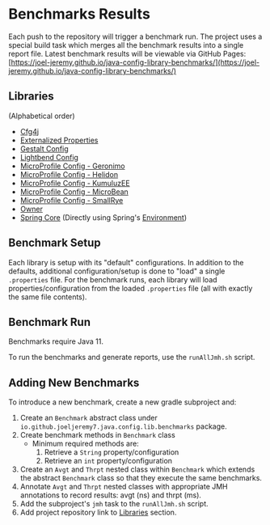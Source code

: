 # Benchmarks Results

Each push to the repository will trigger a benchmark run. The project uses a special build task which merges all the benchmark results into a single report file. Latest benchmark results will be viewable via GitHub Pages: [https://joel-jeremy.github.io/java-config-library-benchmarks/](https://joel-jeremy.github.io/java-config-library-benchmarks/)

## Libraries

(Alphabetical order)

- [Cfg4j](https://github.com/cfg4j/cfg4j)
- [Externalized Properties](https://github.com/joel-jeremy/externalized-properties)
- [Gestalt Config](https://github.com/gestalt-config/gestalt)
- [Lightbend Config](https://github.com/lightbend/config)
- [MicroProfile Config - Geronimo](https://github.com/apache/geronimo-config)
- [MicroProfile Config - Helidon](https://github.com/oracle/helidon)
- [MicroProfile Config - KumuluzEE](https://github.com/kumuluz/kumuluzee-config-mp)
- [MicroProfile Config - MicroBean](https://github.com/microbean/microbean-microprofile-config)
- [MicroProfile Config - SmallRye](https://github.com/smallrye/smallrye-config)
- [Owner](https://github.com/matteobaccan/owner)
- [Spring Core](https://github.com/spring-projects/spring-framework) (Directly using Spring's [Environment](https://github.com/spring-projects/spring-framework/blob/main/spring-core/src/main/java/org/springframework/core/env/Environment.java))

## Benchmark Setup

Each library is setup with its "default" configurations. In addition to the defaults, additional configuration/setup is done to "load" a single `.properties` file. For the benchmark runs, each library will load properties/configuration from the loaded `.properties` file (all with exactly the same file contents).

## Benchmark Run

Benchmarks require Java 11.

To run the benchmarks and generate reports, use the `runAllJmh.sh` script.

## Adding New Benchmarks

To introduce a new benchmark, create a new gradle subproject and:

1. Create an `Benchmark` abstract class under `io.github.joeljeremy7.java.config.lib.benchmarks` package.
2. Create benchmark methods in `Benchmark` class  
    - Minimum required methods are:
        1. Retrieve a `String` property/configuration
        2. Retrieve an `int` property/configuration
3. Create an `Avgt` and `Thrpt` nested class within `Benchmark` which extends the abstract `Benchmark` class so that they execute the same benchmarks.
4. Annotate `Avgt` and `Thrpt` nested classes with appropriate JMH annotations to record results: avgt (ns) and thrpt (ms).
5. Add the subproject's `jmh` task to the `runAllJmh.sh` script.
6. Add project repository link to [Libraries](#libraries) section.

